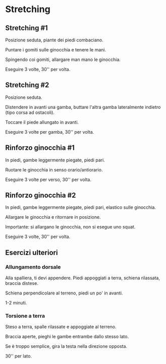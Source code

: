 # Stretching

## Stretching #1

Posizione seduta, piante dei piedi combaciano.

Puntare i gomiti sulle ginocchia e tenere le mani.

Spingendo coi gomiti, allargare man mano le ginocchia.

Eseguire 3 volte, 30'' per volta.

## Stretching #2

Posizione seduta.

Distendere in avanti una gamba, buttare l'altra gamba lateralmente indietro (tipo corsa ad ostacoli).

Toccare il piede allungato in avanti.

Eseguire 3 volte per gamba, 30'' per volta.

## Rinforzo ginocchia #1

In piedi, gambe leggermente piegate, piedi pari.

Ruotare le ginocchia in senso orario/antiorario.

Eseguire 3 volte per verso, 30'' per volta.

## Rinforzo ginocchia #2

In piedi, gambe leggermente piegate, piedi pari, elastico sulle ginocchia.

Allargare le ginocchia e ritornare in posizione.

Importante: si allargano le ginocchia, non si esegue uno squat.

Eseguire 3 volte, 30'' per volta.

## Esercizi ulteriori

### Allungamento dorsale

Alla spalliera, ti devi appendere. Piedi appoggiati a terra, schiena rilassata, braccia distese.

Schiena perpendicolare al terreno, piedi un po' in avanti.

1-2 minuti.

### Torsione a terra

Steso a terra, spalle rilassate e appoggiate al terreno.

Braccia aperte, pieghi le gambe entrambe dallo stesso lato.

Se è troppo semplice, gira la testa nella direzione opposta.

30'' per lato.
